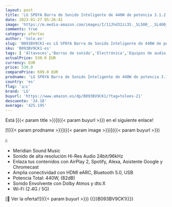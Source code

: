 ```yaml
---
layout: post
title: 'LG SP8YA Barra de Sonido Inteligente de 440W de potencia 3.1.2 canales con Sonido Hi-Res Audio  Dolby Atmos y DTS:X. Compatible con AirPlay 2  Spotify  Alexa  Chromecast'
date: 2023-01-27 05:26:41
image: 'https://m.media-amazon.com/images/I/11Jhd32zi3S._SL500_._SL400_.jpg'
comments: true
category: ofertas
author: 'tole.es'
slug: 'B093BV9CK1-es LG SP8YA Barra de Sonido Inteligente de 440W de potencia...'
sku: 'B093BV9CK1-es'
tags: [ 'Altavoces','Barras de sonido','Electrónica','Equipos de audio y Hi-Fi','alexa','lg','🇪🇸', ]
actualPrice: 530.0 EUR
currency: EUR
price: 530.0
comparePrice: 699.0 EUR
prodname: 'LG SP8YA Barra de Sonido Inteligente de 440W de potencia 3.1.2 canales con Sonido Hi-Res Audio  Dolby Atmos y DTS:X. Compatible con AirPlay 2  Spotify  Alexa  Chromecast'
country: 'es'
flag: '🇪🇸'
brand: 'LG'
buyurl: 'https://www.amazon.es/dp/B093BV9CK1/?tag=tolees-21'
descuento: '24.18'
average: '425.195'
---
```


Está [{{< param title >}}]({{< param buyurl >}}) en el siguiente enlace!

[![{{< param prodname >}}]({{< param image >}})]({{< param buyurl >}})

ℹ️:

- Meridian Sound Music
- Sonido de alta resolución Hi-Res Audio 24bit/96kHz
- Enlaza tus contenidos con AirPlay 2, Spotify, Alexa, Asistente Google y Chromecast
- Amplia conectividad con HDMI eARC, Bluetooth 5.0, USB
- Potencia Total: 440W, (82dB)
- Sonido Envolvente con Dolby Atmos y dts:X
- Wi-Fi (2.4G / 5G)

[🛒 Ver la oferta!!]({{< param buyurl >}})
{{<world>}}B093BV9CK1{{</world>}}
